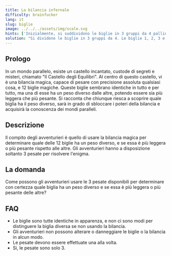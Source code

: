 ```yaml
---
title: La bilancia infernale
difficulty: brainfucker
lang: it
slug: biglie
image: ../../../assets/img/scale.svg
hints: ['Inizialmente, si suddividono le biglie in 3 gruppi da 4 palline.']
solution: "Si dividono le biglie in 3 gruppi da 4. Le biglie 1, 2, 3 e 4 faranno parte del primo gruppo, le biglie 5, 6, 7 e 8 del secondo e le biglie 9, 10, 11 e 12 del terzo gruppo. Si pesano le biglie dei primi due gruppi su due piatti diversi. Possono succedere 3 cose: A) I due gruppi pesano uguali, B) Si abbassano le biglie 1, 2, 3 e 4 e C) Si abbassano le biglie 5, 6, 7 e 8. Se succede A, allora si mettono le biglie 1 e 9 su un piatto e le biglie 10 e 11 sull' altro. Anche qui, possono succedere 3 cose: AA) Se i gruppi pesano uguali, allora la biglia dal peso diversa è la 12 e basterà utilizzare la terza pesata con una qualsiasi delle altre biglie per stabilire se il suo peso era maggiore o minore delle altre. AB) Se scende il piatto con le biglie 1 e 9, allora o è la 9 ad essere più pesante, oppure è una tra la 10 e la 11 ad essere più leggera. Con la terza pesata si confrontano la 10 e la 11. Se i piatti sono in pari, allora la biglia diversa è la 9 ed è più leggera, altrimenti la biglia diversa sarà quella sul piatto che scende e sarà più pesante. AC) Se scende il piatto con le biglie 10 e 11, si potrà utilizzare la stessa tecnica (invertita) di AB per stabilire qual è la biglia che pesa diversamente. Se succede B, allora si mettono su un piatto le biglie 1, 5 e 9 e sull'altro le biglie 2, 3 e 8. Possono succedere 3 cose: BA) I piatti rimangono in equilibrio, BB) Il primo piatto scende e BC) Scende il secondo piatto. Se succede BA, allora la pallina diversa potrebbe essere la 4 (più pesante) oppure una tra la 6 e la 7 è più leggera. Con la terza pesata, si confrontano la 6 e la 7. Se pesano diverse, allora la più leggera è quella che rimane in alto. Se pesano uguali, allora è la 4 ad essere più pesante. Se succede BB allora è la 1 ad essere più pesante oppure è la 8 ad essere più leggera. Con la terza pesata basterà confrontare le 1 con una delle altre palline per sapere se è la 1 ad essere più pesante o la 8 ad essere più leggera. Se succede BC si potrà utilizzare la stessa tecnica (invertita) del caso BB. Se succede C si può utilizzare la stessa tecnica (invertita) del caso B."
---
```


## Prologo

In un mondo parallelo, esiste un castello incantato, custode di segreti e misteri, chiamato "Il Castello degli Equilibri". Al centro di questo castello, vi è una bilancia magica, capace di pesare con precisione assoluta qualsiasi cosa, e 12 biglie magiche. Queste biglie sembrano identiche in tutto e per tutto, ma una di esse ha un peso diverso dalle altre, potendo essere sia più leggera che più pesante. Si racconta che chiunque riesca a scoprire quale biglia ha il peso diverso, sarà in grado di sbloccare i poteri della bilancia e acquisirà la conoscenza dei mondi paralleli.

## Descrizione

Il compito degli avventurieri è quello di usare la bilancia magica per determinare quale delle 12 biglie ha un peso diverso, e se essa è più leggera o più pesante rispetto alle altre. Gli avventurieri hanno a disposizione soltanto 3 pesate per risolvere l'enigma.

## La domanda

Come possono gli avventurieri usare le 3 pesate disponibili per determinare con certezza quale biglia ha un peso diverso e se essa è più leggera o più pesante delle altre?

## FAQ

- Le biglie sono tutte identiche in apparenza, e non ci sono modi per distinguere la biglia diversa se non usando la bilancia.
- Gli avventurieri non possono alterare o danneggiare le biglie o la bilancia in alcun modo.
- Le pesate devono essere effettuate una alla volta.
- Si, le pesate sono solo 3.
